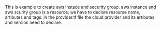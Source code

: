 This is example to create aws instace and security group. aws instance and aws scurity group is a resource. we have to declare resourse name, artibutes and tags. 
In the provider.tf file the cloud provider and its artibutes and version need to declare. 
